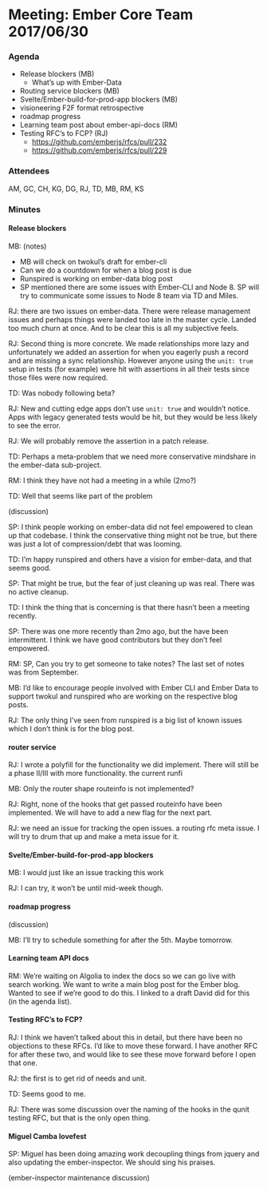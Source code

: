 # Meeting: Ember Core Team 2017/06/30

### Agenda

- Release blockers (MB)
  - What’s up with Ember-Data
- Routing service blockers (MB)
- Svelte/Ember-build-for-prod-app blockers (MB)
- visioneering F2F format retrospective
- roadmap progress
- Learning team post about ember-api-docs (RM)
- Testing RFC’s to FCP? (RJ)
  - https://github.com/emberjs/rfcs/pull/232
  - https://github.com/emberjs/rfcs/pull/229

### Attendees

AM, GC, CH, KG, DG, RJ, TD, MB, RM, KS

### Minutes

#### Release blockers

MB: (notes)

- MB will check on twokul’s draft for ember-cli
- Can we do a countdown for when a blog post is due
- Runspired is working on ember-data blog post
- SP mentioned there are some issues with Ember-CLI and Node 8. SP will try to communicate some issues to Node 8 team via TD and Miles.

RJ: there are two issues on ember-data. There were release management issues and perhaps things were landed too late in the master cycle. Landed too much churn at once. And to be clear this is all my subjective feels.

RJ: Second thing is more concrete. We made relationships more lazy and unfortunately we added an assertion for when you eagerly push a record and are missing a sync relationship. However anyone using the `unit: true` setup in tests (for example) were hit with assertions in all their tests since those files were now required.

TD: Was nobody following beta?

RJ: New and cutting edge apps don’t use `unit: true` and wouldn’t notice. Apps with legacy generated tests would be hit, but they would be less likely to see the error.

RJ: We will probably remove the assertion in a patch release.

TD: Perhaps a meta-problem that we need more conservative mindshare in the ember-data sub-project.

RM: I think they have not had a meeting in a while (2mo?)

TD: Well that seems like part of the problem

(discussion)

SP: I think people working on ember-data did not feel empowered to clean up that codebase. I think the conservative thing might not be true, but there was just a lot of compression/debt that was looming.

TD: I’m happy runspired and others have a vision for ember-data, and that seems good.

SP: That might be true, but the fear of just cleaning up was real. There was no active cleanup.

TD: I think the thing that is concerning is that there hasn’t been a meeting recently.

SP: There was one more recently than 2mo ago, but the have been intermittent. I think we have good contributors but they don’t feel empowered.

RM: SP, Can you try to get someone to take notes? The last set of notes was from September.

MB: I’d like to encourage people involved with Ember CLI and Ember Data to support twokul and runspired who are working on the respective blog posts.

RJ: The only thing I’ve seen from runspired is a big list of known issues which I don’t think is for the blog post.

#### router service

RJ: I wrote a polyfill for the functionality we did implement. There will still be a phase II/III with more functionality. the current runfi

MB: Only the router shape routeinfo is not implemented?

RJ: Right, none of the hooks that get passed routeinfo have been implemented. We will have to add a new flag for the next part.

RJ: we need an issue for tracking the open issues. a routing rfc meta issue. I will try to drum that up and make a meta issue for it.

#### Svelte/Ember-build-for-prod-app blockers

MB: I would just like an issue tracking this work

RJ: I can try, it won’t be until mid-week though.

#### roadmap progress

(discussion)

MB: I’ll try to schedule something for after the 5th. Maybe tomorrow.

#### Learning team API docs

RM: We’re waiting on Algolia to index the docs so we can go live with search working. We want to write a main blog post for the Ember blog. Wanted to see if we’re good to do this. I linked to a draft David did for this (in the agenda list).

#### Testing RFC’s to FCP?

RJ: I think we haven’t talked about this in detail, but there have been no objections to these RFCs. I’d like to move these forward. I have another RFC for after these two, and would like to see these move forward before I open that one.

RJ: the first is to get rid of needs and unit.

TD: Seems good to me.

RJ: There was some discussion over the naming of the hooks in the qunit testing RFC, but that is the only open thing.

#### Miguel Camba lovefest

SP: Miguel has been doing amazing work decoupling things from jquery and also updating the ember-inspector. We should sing his praises.

(ember-inspector maintenance discussion)
